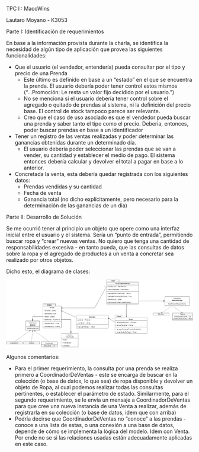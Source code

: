 TPC I : MacoWins

Lautaro Moyano - K3053

Parte I: Identificación de requerimientos

En base a la información provista durante la charla, se identifica la necesidad de algún tipo de aplicación que provea las siguientes funcionalidades:

- Que el usuario (el vendedor, entendería) pueda consultar por el tipo y precio de una Prenda
   - Este último es definido en base a un “estado” en el que se encuentra la prenda. El usuario debería poder tener control estos mismos (“...Promoción: Le resta un valor fijo decidido por el usuario.”)
   - No se menciona si el usuario debería tener control sobre el agregado o quitado de prendas al sistema, ni la definición del precio base. El control de stock tampoco parece ser relevante.
   - Creo que el caso de uso asociado es que el vendedor pueda buscar una prenda y saber tanto el tipo como el precio. Deberia, entonces, poder buscar prendas en base a un identificador
- Tener un registro de las ventas realizadas y poder determinar las ganancias obtenidas durante un determinado día.
   - El usuario debería poder seleccionar las prendas que se van a vender, su cantidad y establecer el medio de pago. El sistema entonces debería calcular y devolver     el total a pagar en base a lo anterior.
- Concretada la venta, esta debería quedar registrada con los siguientes datos:
   - Prendas vendidas y su cantidad
   - Fecha de venta
   - Ganancia total (no dicho explícitamente, pero necesario para la determinación de las ganancias de un dia)

Parte II: Desarrollo de Solución

Se me ocurrió tener al principio un objeto que opere como una interfaz inicial entre el usuario y el sistema. Sería un “punto de entrada”, permitiendo buscar ropa y “crear” nuevas ventas. No quiero que tenga una cantidad de responsabilidades excesiva - en tanto pueda, que las consultas de datos sobre la ropa y el agregado de productos a un venta a concretar sea realizado por otros objetos.

Dicho esto, el diagrama de clases:

![diagrama](https://github.com/nullspace1/macowinsPrimeraIteracion/blob/main/Ej%20I.drawio.png)


Algunos comentarios:

- Para el primer requerimiento, la consulta por una prenda se realiza primero a CoordinadorDeVentas - este se encarga de buscar en la colección (o base de datos, lo que sea) de ropa disponible y devolver un objeto de Ropa, al cual podemos realizar todas las consultas pertinentes, o establecer el parámetro de estado.
Similarmente, para el segundo requerimiento, se le envía un mensaje a CoordinadorDeVentas para que cree una nueva instancia de una Venta a realizar, además de registrarla en su colección (o base de datos, idem que con arriba)
- Podría decirse que CoordinadorDeVentas no “conoce” a las prendas - conoce a una lista de estas, o una conexión a una base de datos, depende de cómo se implementa la lógica del modelo. Idem con Venta. Por ende no se si las relaciones usadas están adecuadamente aplicadas en este caso.

